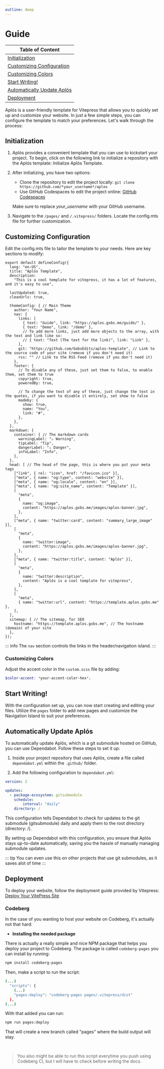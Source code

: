 ```yaml
---
outline: deep
---
```


# Guide

<div class="table-small">

|    Table of Content   |
| --------------------- |
| [Initialization](#initialization) |
| [Customizing Configuration](#customizing-configuration) |
| [Customizing Colors](#customizing-colors) |
| [Start Writing!](#start-writing) |
| [Automatically Update Aplós](#automatically-update-aplós) |
| [Deployment](#deployment) |

</div>


Aplós is a user-friendly template for Vitepress that allows you to quickly set up and customize your website. In just a few simple steps, you can configure the template to match your preferences. Let's walk through the process:

## Initialization

1. Aplós provides a convenient template that you can use to kickstart your project. To begin, click on the following link to initialize a repository with the Aplós template: Initialize Aplós Template.

2. After initializing, you have two options:
   - Clone the repository to edit the project locally: `git clone https://github.com/*your_username*/aplos`
   - Use GitHub Codespaces to edit the project online: [GitHub Codespaces](https://codespace.new)

   Make sure to replace *your_username* with your GitHub username.

3. Navigate to the `/pages/` and `/.vitepress/` folders. Locate the config.mts file for further customization.

## Customizing Configuration

Edit the config.mts file to tailor the template to your needs. Here are key sections to modify:

```ts{3,5,11,14-15,19,20,24-25,28-31,47,52,60,63,68,73,77}
export default defineConfig({
  lang: "en-US",
  title: "Aplós Template",
  description:
    "This is a cool template for vitepress, it has a lot of features, and it's easy to use",

  lastUpdated: true,
  cleanUrls: true,

  themeConfig: { // Main Theme
    author: "Your Name",
    nav: {
      links: [ 
        { text: "Guide", link: "https://aplos.gxbs.me/guide/" },
        { text: "Demo", link: "/demo" },
        // To add more links, just add more objects to the array, with the text and link like so:
        // { text: "Text (The text for the link)", link: "Link" },
      ],
      git: "https://github.com/GabsEdits/aplos-template", // Link to the source code of your site (remove if you don't need it)
      rss: "" // Link to the RSS Feed (remove if you don't need it)
    },
    footer: {
      // To disable any of these, just set them to false, to enable them, set them to true
      copyright: true,
      poweredBy: true,

      // To change the text of any of these, just change the text in the quotes, if you want to disable it entirely, set show to false
      madeby: {
        show: true,
        name: "You",
        link: "#",
      },
    },
  },
  markdown: {
    container: { // The markdown cards
      warningLabel: "⚠ Warning",
      tipLabel: "Tip",
      dangerLabel: "⚠ Danger",
      infoLabel: "Info",
    },
  },
  head: [ // The head of the page, this is where you put your meta tags
    ["link", { rel: "icon", href: "/favicon.ico" }],
    ["meta", { name: "og:type", content: "website" }],
    ["meta", { name: "og:locale", content: "en" }],
    ["meta", { name: "og:site_name", content: "Template" }],
    [
      "meta",
      {
        name: "og:image",
        content: "https://aplos.gxbs.me/images/aplos-banner.jpg",
      },
    ],
    ["meta", { name: "twitter:card", content: "summary_large_image" }],
    [
      "meta",
      {
        name: "twitter:image",
        content: "https://aplos.gxbs.me/images/aplos-banner.jpg",
      },
    ],
    ["meta", { name: "twitter:title", content: "Aplós" }],
    [
      "meta",
      {
        name: "twitter:description",
        content: "Aplós is a cool template for vitepress",
      },
    ],
    [
      "meta",
      { name: "twitter:url", content: "https://template.aplos.gxbs.me" },
    ],
  ],
  sitemap: { // The sitemap, for SEO
    hostname: "https://template.aplos.gxbs.me", // The hostname (domain) of your site
  },
});

```

::: info
The `nav` section controls the links in the header/navigation island.
:::

### Customizing Colors

Adjust the accent color in the `custom.scss` file by adding:

```scss
$color-accent: *your-accent-color-hex*;
```


## Start Writing!

With the configuration set up, you can now start creating and editing your files. Utilize the `pages` folder to add new pages and customize the Navigation Island to suit your preferences.

## Automatically Update Aplós

To automatically update Aplós, which is a git submodule hosted on GitHub, you can use Dependabot. Follow these steps to set it up:

1. Inside your project repository that uses Aplós, create a file called `dependabot.yml` within the `.github/` folder.

2. Add the following configuration to `dependabot.yml`:

```yml
version: 2

updates:
  - package-ecosystem: gitsubmodule
    schedule:
        interval: "daily"
    directory: /
```

This configuration tells Dependabot to check for updates to the git submodule (gitsubmodule) daily and apply them to the root directory (directory: /).

By setting up Dependabot with this configuration, you ensure that Aplós stays up-to-date automatically, saving you the hassle of manually managing submodule updates.

::: tip
You can even use this on other projects that use git submodules, as it saves alot of time
:::

## Deployment

To deploy your website, follow the deployment guide provided by Vitepress: [Deploy Your VitePress Site](https://vitepress.dev/guide/deploy)

### Codeberg

In the case of you wanting to host your website on Codeberg, it's actually not that hard:

- **Installing the needed package**

There is actually a really simple and nice NPM package that helps you deploy your project to Codeberg. The package is called `codeberg-pages` you can install by running:

```bash
npm install codeberg-pages
```

Then, make a script to run the script:

```bash
(...)
  "scripts": {
    (...)
    "pages:deploy": "codeberg-pages pages/.vitepress/dist"
  },
(...)
```

With that added you can run:

```bash
npm run pages:deploy
```

That will create a new branch called "pages" where the build output will stay.

<br>

> You also might be able to run this script everytime you push using Codeberg CI, but I will have to check before writing the docs.

